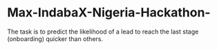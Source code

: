 # Max-IndabaX-Nigeria-Hackathon-
The task is to predict the likelihood of a lead to reach the last stage (onboarding) quicker than others.
